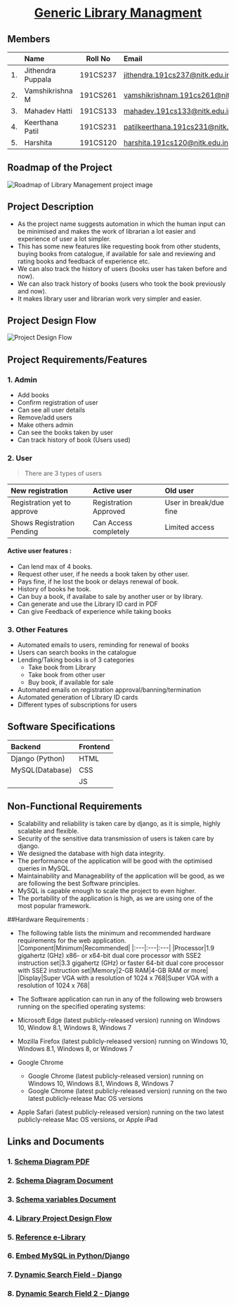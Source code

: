 <a href="https://jithendra1798.pythonanywhere.com/"><h1 align = "center">Generic Library Managment</h1></a>

## Members
||Name|Roll No|Email|
|---:|:---|:---:|:---|
|1.| Jithendra Puppala | 191CS237 | <jithendra.191cs237@nitk.edu.in> |
|2.| Vamshikrishna M | 191CS261 | <vamshikrishnam.191cs261@nitk.edu.in>|
|3.| Mahadev Hatti  | 191CS133 |<mahadev.191cs133@nitk.edu.in>|
|4.| Keerthana Patil | 191CS231 |<patilkeerthana.191cs231@nitk.edu.in>|
|5.| Harshita | 191CS120 |<harshita.191cs120@nitk.edu.in>|

## Roadmap of the Project
![Roadmap of Library Management project image](https://raw.githubusercontent.com/jithendra1798/SE-Project/main/assets/Library%20Roadmap.jpg)

## Project Description
* As the project name suggests automation in which the human input can be minimised and makes the work of librarian a lot easier and experience of user a lot simpler.
* This has some new features like requesting book from other students, buying books from catalogue, if available for sale and reviewing and rating books and feedback of experience etc.  
* We can also track the history of users (books user has taken before and now).  
* We can also track history of books (users who took the book previously and now).  
* It makes library user and librarian work very simpler and easier.  

## Project Design Flow
![Project Design Flow](https://github.com/jithendra1798/SE-Project/blob/main/assets/Project%20Design%20Flow.png)

## Project Requirements/Features

### 1. Admin
 * Add books
 * Confirm registration of user
 * Can see all user details
 * Remove/add users
 * Make others admin
 * Can see the books taken by user
 * Can track history of book (Users used)


### 2. User
> There are 3 types of users
 
|New registration|Active user|Old user|
|:---|:---|:---|
|Registration yet to approve|Registration Approved|User in break/due fine|
|Shows Registration Pending|Can Access completely|Limited access|

#### Active user features :
- Can lend max of 4 books.
- Request other user, if he needs a book taken by other user.
- Pays fine, if he lost the book or delays renewal of book.
- History of books he took.
- Can buy a book, if availabe to sale by another user or by library.
- Can generate and use the Library ID card in PDF
- Can give Feedback of experience while taking books

### 3. Other Features
- Automated emails to users, reminding for renewal of books
- Users can search books in the catalogue
- Lending/Taking books is of 3 categories
    - Take book from Library
    - Take book from other user
    - Buy book, if available for sale
- Automated emails on registration approval/banning/termination
- Automated generation of Library ID cards
- Different types of subscriptions for users

## Software Specifications
|Backend|Frontend|
|:---|:---|
|Django (Python)|HTML|
MySQL(Database)|CSS|
|   |JS|

## Non-Functional Requirements
- Scalability and reliability is taken care by django, as it is simple, highly scalable and flexible.
- Security of the sensitive data transmission of users is taken care by django.
- We designed the database with high data integrity.
- The performance of the application will be good with the optimised queries in MySQL.
- Maintainability and Manageability of the application will be good, as we are following the best Software principles.
- MySQL is capable enough to scale the project to even higher.
- The portability of the application is high, as we are using one of the most popular framework.

##Hardware Requirements : 
- The following table lists the minimum and recommended hardware requirements for the web application.
|Component|Minimum|Recommended|
|:---|:---|:---|
|Processor|1.9 gigahertz (GHz) x86- or x64-bit dual core processor with SSE2 instruction set|3.3 gigahertz (GHz) or faster 64-bit dual core processor with SSE2 instruction set|Memory|2-GB RAM|4-GB RAM or more|
|Display|Super VGA with a resolution of 1024 x 768|Super VGA with a resolution of 1024 x 768|

- The Software application can run in any of the following web browsers running on the specified operating systems:
- Microsoft Edge (latest publicly-released version) running on Windows 10, Window 8.1, Windows 8, Windows 7
- Mozilla Firefox (latest publicly-released version) running on Windows 10, Windows 8.1, Windows 8, or Windows 7

- Google Chrome
    - Google Chrome (latest publicly-released version) running on Windows 10, Windows 8.1, Windows 8, Windows 7
    - Google Chrome (latest publicly-released version) running on the two latest publicly-release Mac OS versions
- Apple Safari (latest publicly-released version) running on the two latest publicly-release Mac OS versions, or Apple iPad




## Links and Documents
### 1. [Schema Diagram PDF](https://github.com/jithendra1798/SE-Project/blob/main/assets/Tables%20Schema1.pdf)
### 2. [Schema Diagram Document](https://docs.google.com/document/d/1f0tBZoOreObHvXWhmM2hPPdkngzHdIXYdW9x57JuSEk/edit)
### 3. [Schema variables Document](https://docs.google.com/document/d/1xRhhgMQ8qZG436_hzpF3xj-nXgE0rf1wI6bEavzY5KE/edit)
### 4. [Library Project Design Flow](https://whimsical.com/library-8khLqftvQHyXJhb3m7ecsL)
### 5. [Reference e-Library](https://www.edigitallibrary.com/)
### 6. [Embed MySQL in Python/Django](https://www.tutorialspoint.com/python_data_access/python_mysql_introduction.htm)
### 7. [Dynamic Search Field - Django](https://betterprogramming.pub/how-to-make-search-fields-dynamic-in-django-rest-framework-72922bfa1543)
### 8. [Dynamic Search Field 2 - Django](https://openfolder.sh/django-tutorial-as-you-type-search-with-ajax)
